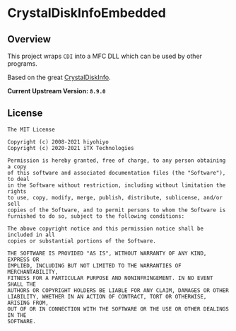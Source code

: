 # CrystalDiskInfoEmbedded

## Overview

This project wraps `CDI` into a MFC DLL which can be used by other programs.

Based on the great [CrystalDiskInfo](https://github.com/hiyohiyo/CrystalDiskInfo).

**Current Upstream Version: `8.9.0`**


## License

    The MIT License

    Copyright (c) 2008-2021 hiyohiyo
    Copyright (c) 2020-2021 iTX Technologies

    Permission is hereby granted, free of charge, to any person obtaining a copy
    of this software and associated documentation files (the "Software"), to deal
    in the Software without restriction, including without limitation the rights
    to use, copy, modify, merge, publish, distribute, sublicense, and/or sell
    copies of the Software, and to permit persons to whom the Software is
    furnished to do so, subject to the following conditions:

    The above copyright notice and this permission notice shall be included in all
    copies or substantial portions of the Software.

    THE SOFTWARE IS PROVIDED "AS IS", WITHOUT WARRANTY OF ANY KIND, EXPRESS OR
    IMPLIED, INCLUDING BUT NOT LIMITED TO THE WARRANTIES OF MERCHANTABILITY,
    FITNESS FOR A PARTICULAR PURPOSE AND NONINFRINGEMENT. IN NO EVENT SHALL THE
    AUTHORS OR COPYRIGHT HOLDERS BE LIABLE FOR ANY CLAIM, DAMAGES OR OTHER
    LIABILITY, WHETHER IN AN ACTION OF CONTRACT, TORT OR OTHERWISE, ARISING FROM,
    OUT OF OR IN CONNECTION WITH THE SOFTWARE OR THE USE OR OTHER DEALINGS IN THE
    SOFTWARE.
